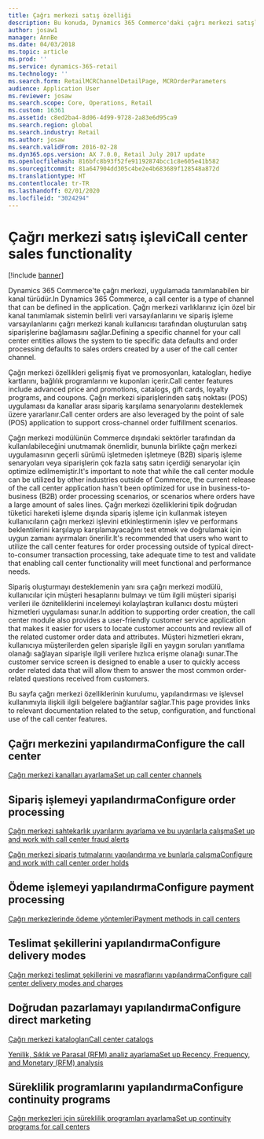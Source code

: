 ```yaml
---
title: Çağrı merkezi satış özelliği
description: Bu konuda, Dynamics 365 Commerce'daki çağrı merkezi satışları işlevine genel bir bakış sağlar.
author: josaw1
manager: AnnBe
ms.date: 04/03/2018
ms.topic: article
ms.prod: ''
ms.service: dynamics-365-retail
ms.technology: ''
ms.search.form: RetailMCRChannelDetailPage, MCROrderParameters
audience: Application User
ms.reviewer: josaw
ms.search.scope: Core, Operations, Retail
ms.custom: 16361
ms.assetid: c8ed2ba4-8d06-4d99-9728-2a83e6d95ca9
ms.search.region: global
ms.search.industry: Retail
ms.author: josaw
ms.search.validFrom: 2016-02-28
ms.dyn365.ops.version: AX 7.0.0, Retail July 2017 update
ms.openlocfilehash: 816bfc8b93f52fe91192874bcc1c8e605e41b582
ms.sourcegitcommit: 81a647904dd305c4be2e4b683689f128548a872d
ms.translationtype: HT
ms.contentlocale: tr-TR
ms.lasthandoff: 02/01/2020
ms.locfileid: "3024294"
---
```

# <a name="call-center-sales-functionality"></a><span data-ttu-id="a1bd2-103">Çağrı merkezi satış işlevi</span><span class="sxs-lookup"><span data-stu-id="a1bd2-103">Call center sales functionality</span></span>

[!include [banner](includes/banner.md)]


<span data-ttu-id="a1bd2-104">Dynamics 365 Commerce'te çağrı merkezi, uygulamada tanımlanabilen bir kanal türüdür.</span><span class="sxs-lookup"><span data-stu-id="a1bd2-104">In Dynamics 365 Commerce, a call center is a type of channel that can be defined in the application.</span></span> <span data-ttu-id="a1bd2-105">Çağrı merkezi varlıklarınız için özel bir kanal tanımlamak sistemin belirli veri varsayılanlarını ve sipariş işleme varsayılanlarını çağrı merkezi kanalı kullanıcısı tarafından oluşturulan satış siparişlerine bağlamasını sağlar.</span><span class="sxs-lookup"><span data-stu-id="a1bd2-105">Defining a specific channel for your call center entities allows the system to tie specific data defaults and order processing defaults to sales orders created by a user of the call center channel.</span></span>

<span data-ttu-id="a1bd2-106">Çağrı merkezi özellikleri gelişmiş fiyat ve promosyonları, katalogları, hediye kartlarını, bağlılık programlarını ve kuponları içerir.</span><span class="sxs-lookup"><span data-stu-id="a1bd2-106">Call center features include advanced price and promotions, catalogs, gift cards, loyalty programs, and coupons.</span></span> <span data-ttu-id="a1bd2-107">Çağrı merkezi siparişlerinden satış noktası (POS) uygulaması da kanallar arası sipariş karşılama senaryolarını desteklemek üzere yararlanır.</span><span class="sxs-lookup"><span data-stu-id="a1bd2-107">Call center orders are also leveraged by the point of sale (POS) application to support cross-channel order fulfillment scenarios.</span></span>

<span data-ttu-id="a1bd2-108">Çağrı merkezi modülünün Commerce dışındaki sektörler tarafından da kullanılabileceğini unutmamak önemlidir, bununla birlikte çağrı merkezi uygulamasının geçerli sürümü işletmeden işletmeye (B2B) sipariş işleme senaryoları veya siparişlerin çok fazla satış satırı içerdiği senaryolar için optimize edilmemiştir.</span><span class="sxs-lookup"><span data-stu-id="a1bd2-108">It's important to note that while the call center module can be utilized by other industries outside of Commerce, the current release of the call center application hasn't been optimized for use in business-to-business (B2B) order processing scenarios, or scenarios where orders have a large amount of sales lines.</span></span> <span data-ttu-id="a1bd2-109">Çağrı merkezi özelliklerini tipik doğrudan tüketici hareketi işleme dışında sipariş işleme için kullanmak isteyen kullanıcıların çağrı merkezi işlevini etkinleştirmenin işlev ve performans beklentilerini karşılayıp karşılamayacağını test etmek ve doğrulamak için uygun zamanı ayırmaları önerilir.</span><span class="sxs-lookup"><span data-stu-id="a1bd2-109">It's recommended that users who want to utilize the call center features for order processing outside of typical direct-to-consumer transaction processing, take adequate time to test and validate that enabling call center functionality will meet functional and performance needs.</span></span>

<span data-ttu-id="a1bd2-110">Sipariş oluşturmayı desteklemenin yanı sıra çağrı merkezi modülü, kullanıcılar için müşteri hesaplarını bulmayı ve tüm ilgili müşteri siparişi verileri ile özniteliklerini incelemeyi kolaylaştıran kullanıcı dostu müşteri hizmetleri uygulaması sunar.</span><span class="sxs-lookup"><span data-stu-id="a1bd2-110">In addition to supporting order creation, the call center module also provides a user-friendly customer service application that makes it easier for users to locate customer accounts and review all of the related customer order data and attributes.</span></span> <span data-ttu-id="a1bd2-111">Müşteri hizmetleri ekranı, kullanıcıya müşterilerden gelen siparişle ilgili en yaygın soruları yanıtlama olanağı sağlayan siparişle ilgili verilere hızlıca erişme olanağı sunar.</span><span class="sxs-lookup"><span data-stu-id="a1bd2-111">The customer service screen is designed to enable a user to quickly access order related data that will allow them to answer the most common order-related questions received from customers.</span></span>

<span data-ttu-id="a1bd2-112">Bu sayfa çağrı merkezi özelliklerinin kurulumu, yapılandırması ve işlevsel kullanımıyla ilişkili ilgili belgelere bağlantılar sağlar.</span><span class="sxs-lookup"><span data-stu-id="a1bd2-112">This page provides links to relevant documentation related to the setup, configuration, and functional use of the call center features.</span></span>


## <a name="configure-the-call-center"></a><span data-ttu-id="a1bd2-113">Çağrı merkezini yapılandırma</span><span class="sxs-lookup"><span data-stu-id="a1bd2-113">Configure the call center</span></span>

[<span data-ttu-id="a1bd2-114">Çağrı merkezi kanalları ayarlama</span><span class="sxs-lookup"><span data-stu-id="a1bd2-114">Set up call center channels</span></span>](set-up-order-processing-options.md)

## <a name="configure-order-processing"></a><span data-ttu-id="a1bd2-115">Sipariş işlemeyi yapılandırma</span><span class="sxs-lookup"><span data-stu-id="a1bd2-115">Configure order processing</span></span>

[<span data-ttu-id="a1bd2-116">Çağrı merkezi sahtekarlık uyarılarını ayarlama ve bu uyarılarla çalışma</span><span class="sxs-lookup"><span data-stu-id="a1bd2-116">Set up and work with call center fraud alerts</span></span>](set-up-fraud-alerts.md)

[<span data-ttu-id="a1bd2-117">Çağrı merkezi sipariş tutmalarını yapılandırma ve bunlarla çalışma</span><span class="sxs-lookup"><span data-stu-id="a1bd2-117">Configure and work with call center order holds</span></span>](work-with-order-holds.md)

## <a name="configure-payment-processing"></a><span data-ttu-id="a1bd2-118">Ödeme işlemeyi yapılandırma</span><span class="sxs-lookup"><span data-stu-id="a1bd2-118">Configure payment processing</span></span>

[<span data-ttu-id="a1bd2-119">Çağrı merkezlerinde ödeme yöntemleri</span><span class="sxs-lookup"><span data-stu-id="a1bd2-119">Payment methods in call centers</span></span>](work-with-payments.md)

## <a name="configure-delivery-modes"></a><span data-ttu-id="a1bd2-120">Teslimat şekillerini yapılandırma</span><span class="sxs-lookup"><span data-stu-id="a1bd2-120">Configure delivery modes</span></span>

[<span data-ttu-id="a1bd2-121">Çağrı merkezi teslimat şekillerini ve masraflarını yapılandırma</span><span class="sxs-lookup"><span data-stu-id="a1bd2-121">Configure call center delivery modes and charges</span></span>](configure-call-center-delivery.md)

## <a name="configure-direct-marketing"></a><span data-ttu-id="a1bd2-122">Doğrudan pazarlamayı yapılandırma</span><span class="sxs-lookup"><span data-stu-id="a1bd2-122">Configure direct marketing</span></span>

[<span data-ttu-id="a1bd2-123">Çağrı merkezi katalogları</span><span class="sxs-lookup"><span data-stu-id="a1bd2-123">Call center catalogs</span></span>](call-center-catalogs.md)

[<span data-ttu-id="a1bd2-124">Yenilik, Sıklık ve Parasal (RFM) analiz ayarlama</span><span class="sxs-lookup"><span data-stu-id="a1bd2-124">Set up Recency, Frequency, and Monetary (RFM) analysis</span></span>](set-up-rfm-analysis.md)

## <a name="configure-continuity-programs"></a><span data-ttu-id="a1bd2-125">Süreklilik programlarını yapılandırma</span><span class="sxs-lookup"><span data-stu-id="a1bd2-125">Configure continuity programs</span></span>

[<span data-ttu-id="a1bd2-126">Çağrı merkezleri için süreklilik programları ayarlama</span><span class="sxs-lookup"><span data-stu-id="a1bd2-126">Set up continuity programs for call centers</span></span>](set-up-continuity-program.md)
